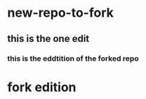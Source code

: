 # new-repo-to-fork
## this is the one edit
### this is the eddtition of the forked repo 
# fork edition 
